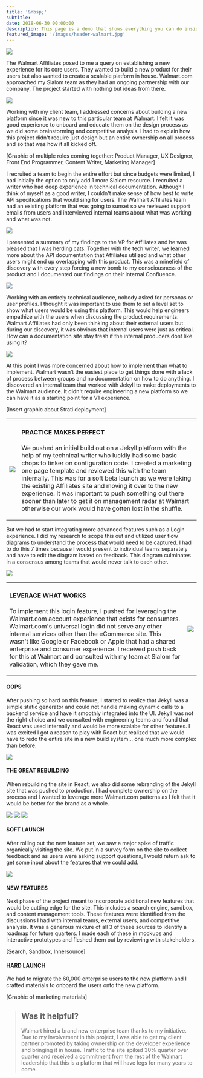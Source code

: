 ```yaml
---
title: '&nbsp;'
subtitle: 
date: 2018-06-30 00:00:00
description: This page is a demo that shows everything you can do inside portfolio and blog posts.
featured_image: '/images/header-walmart.jpg'
---
```


<img src="../images/story-poster-walmart.png">

The Walmart Affiliates posed to me a query on establishing a new experience for its core users. They wanted to build a new product for their users but also wanted to create a scalable platform in house. Walmart.com approached my Slalom team as they had an ongoing partnership with our company. The project started with nothing but ideas from there.

<img src="../images/story-walmart-2.png">

Working with my client team, I addressed concerns about building a new platform since it was new to this particular team at Walmart. I felt it was good experience to onboard and educate them on the design process as we did some brainstorming and competitive analysis. I had to explain how this project didn't require just design but an entire ownership on all process and so that was how it all kicked off. 

[Graphic of multiple roles coming together: Product Manager, UX Designer, Front End Programmer, Content Writer, Marketing Manager]

I recruited a team to begin the entire effort but since budgets were limited, I had initially the option to only add 1 more Slalom resource. I recruited a writer who had deep experience in technical documentation. Although I think of myself as a good writer, I couldn't make sense of how best to write API specifications that would sing for users. The Walmart Affiliates team had an existing platform that was going to sunset so we reviewed support emails from users and interviewed internal teams about what was working and what was not.

<img src="../images/story-walmart-3.png">

I presented a summary of my findings to the VP for Affiliates and he was pleased that I was herding cats. Together with the tech writer, we learned more about the API documentation that Affiliates utilized and what other users might end up overlapping with this product. This was a minefield of discovery with every step forcing a new bomb to my consciousness of the product and I documented our findings on their internal Confluence. 

<img src="../images/story-walmart-4.png">

Working with an entirely technical audience, nobody asked for personas or user profiles. I thought it was important to use them to set a level set to show what users would be using this platform. This would help engineers empathize with the users when discussing the product requirements. Walmart Affiliates had only been thinking about their external users but during our discovery, it was obvious that internal users were just as critical. How can a documentation site stay fresh if the internal producers dont like using it?

<img src="../images/story-walmart-6.png">

At this point I was more concerned about how to implement than what to implement. Walmart wasn’t the easiest place to get things done with a lack of process between groups and no documentation on how to do anything. I discovered an internal team that worked with Jekyll to make deployments to the Walmart audience. It didn't require engineering a new platform so we can have it as a starting point for a V1 experience.

[Insert graphic about Strati deployment]


<table>
<tr>

<td class="half">
<img src="../images/story-walmart-9.png">
</td>
<td>
<h4>PRACTICE MAKES PERFECT</h4>
<p>We pushed an initial build out on a Jekyll platform with the help of my technical writer who luckily had some basic chops to tinker on configuration code. I created a marketing one page template and reviewed this with the team internally. This was for a soft beta launch as we were taking the existing Affiliates site and moving it over to the new experience. It was important to push something out there sooner than later to get it on management radar at Walmart otherwise our work would have gotten lost in the shuffle.</p>
</td>

</tr>
</table>

But we had to start integrating more advanced features such as a Login experience. I did my research to scope this out and utilized user flow diagrams to understand the process that would need to be captured. I had to do this 7 times because I would present to individual teams separately and have to edit the diagram based on feedback. This diagram culminates in a consensus among teams that would never talk to each other.

<img src="../images/story-walmart-8.png">





<table>
<tr>

<td>
<h4>LEVERAGE WHAT WORKS</h4>
<p>To implement this login feature, I pushed for leveraging the Walmart.com account experience that exists for consumers. Walmart.com's universal login did not serve any other internal services other than the eCommerce site. This wasn't like Google or Facebook or Apple that had a shared enterprise and consumer experience. I received push back for this at Walmart and consulted with my team at Slalom for validation, which they gave me.</p>
</td>
<td class="third">
<img src="../images/story-walmart-11.png">
</td>

</tr>
</table>

#### OOPS

After pushing so hard on this feature, I started to realize that Jekyll was a simple static generator and could not handle making dynamic calls to a backend service and have it smoothly integrated into the UI. Jekyll was not the right choice and we consulted with engineering teams and found that React was used internally and would be more scalabe for other features. I was excited I got a reason to play with React but realized that we would have to redo the entire site in a new build system... one much more complex than before.

<img src="../images/story-walmart-13.png">

#### THE GREAT REBUILDING

When rebuilding the site in React, we also did some rebranding of the Jekyll site that was pushed to production. I had complete ownership on the process and I wanted to leverage more Walmart.com patterns as I felt that it would be better for the brand as a whole.

<div class="gallery" data-columns="1">
<img src="../images/story-walmart-14a.png">
<img src="../images/story-walmart-14b.png">
<img src="../images/story-walmart-14c.png">
</div>

#### SOFT LAUNCH

After rolling out the new feature set, we saw a major spike of traffic organically visiting the site. We put in a survey form on the site to collect feedback and as users were asking support questions, I would return ask to get some input about the features that we could add.

<img src="../images/story-walmart-15.png">

#### NEW FEATURES

Next phase of the project meant to incorporate additional new features that would be cutting edge for the site. This includes a search engine, sandbox, and content management tools. These features were identified from the discussions I had with internal teams, external users, and competitive analysis. It was a generous mixture of all 3 of these sources to identify a roadmap for future quarters. I made each of these in mockups and interactive prototypes and fleshed them out by reviewing with stakeholders.

[Search, Sandbox, Innersource]

#### HARD LAUNCH

We had to migrate the 60,000 enterprise users to the new platform and I crafted materials to onboard the users onto the new platform. 

[Graphic of marketing materials]



> <h2>Was it helpful?</h2> Walmart hired a brand new enterprise team thanks to my initiative. Due to my involvement in this project, I was able to get my client partner promoted by taking ownership on the developer experience and bringing it in house. Traffic to the site spiked 30% quarter over quarter and received a commitment from the rest of the Walmart leadership that this is a platform that will have legs for many years to come.